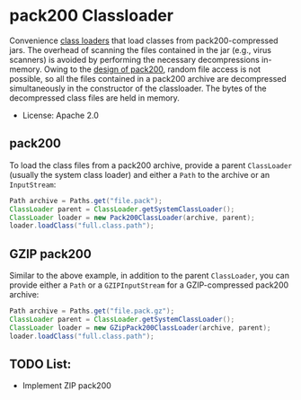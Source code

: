 # pack200 Classloader

Convenience [class loaders](https://docs.oracle.com/javase/8/docs/api/java/lang/ClassLoader.html) that load classes from pack200-compressed jars. The overhead of scanning the files contained in the jar (e.g., virus scanners) is avoided by performing the necessary decompressions in-memory. Owing to the [design of pack200](http://docs.oracle.com/javase/8/docs/technotes/guides/pack200/pack-spec.html), random file access is not possible, so all the files contained in a pack200 archive are decompressed simultaneously in the constructor of the classloader. The bytes of the decompressed class files are held in memory.

* License: Apache 2.0

## pack200

To load the class files from a pack200 archive, provide a parent ```ClassLoader``` (usually the system class loader) and either a ```Path``` to the archive or an ```InputStream```:

```Java
Path archive = Paths.get("file.pack");
ClassLoader parent = ClassLoader.getSystemClassLoader();
ClassLoader loader = new Pack200ClassLoader(archive, parent);
loader.loadClass("full.class.path");
```

## GZIP pack200

Similar to the above example, in addition to the parent ```ClassLoader```, you can provide either a ```Path``` or a ```GZIPInputStream``` for a GZIP-compressed pack200 archive:

```Java
Path archive = Paths.get("file.pack.gz");
ClassLoader parent = ClassLoader.getSystemClassLoader();
ClassLoader loader = new GZipPack200ClassLoader(archive, parent);
loader.loadClass("full.class.path");
```
<!--
## ZIP pack200

To load the classes contained within a ZIP pack200-compressed archive, provide a parent ```ClassLoader``` amd either a ```Path``` or a ```ZipInputStream```:

```Java
Path archive = Paths.get("file.zip");
ClassLoader parent = ClassLoader.getSystemClassLoader();
ClassLoader loader = new ZipPack200ClassLoader(archive, parent);
loader.loadClass("full.class.path");
```

The ZIP compression format permits multiple files to be stored in an archive. This introduces a potential problem where multiple pack200 archives might exist in a ZIP file, and further, with conflicting class paths. This is handled by loading the first class seen with a given classpath into memory, and discarding the others. The order in which pack200 files are read from the ZIP archive follows the order created by [```ZipInputStream```](https://docs.oracle.com/javase/8/docs/api/java/util/zip/ZipInputStream.html).
-->

## TODO List:

* Implement ZIP pack200
